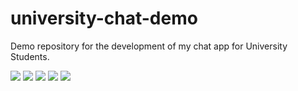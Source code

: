 # university-chat-demo
Demo repository for the development of my chat app for University Students.

![](pic1.jpg?raw=true)
![](pic2.jpg?raw=true)
![](pic3.jpg?raw=true)
![](pic4.jpg?raw=true)
![](pic5.jpg?raw=true)
